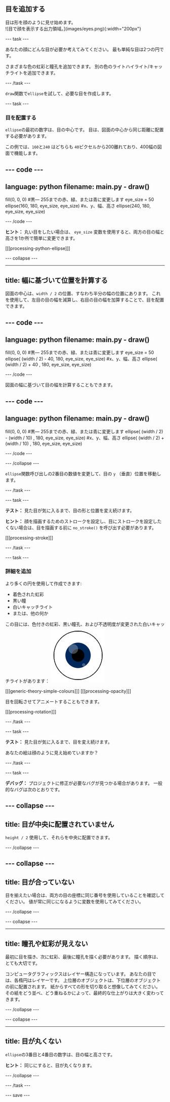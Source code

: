 ## 目を追加する

<div style="display: flex; flex-wrap: wrap">
<div style="flex-basis: 200px; flex-grow: 1; margin-right: 15px;">
目は形を顔のように見せ始めます。
</div>
<div>
![目で顔を表示する出力領域。](images/eyes.png){:width="200px"}
</div>
</div>

--- task ---

あなたの顔にどんな目が必要か考えてみてください。 最も単純な目は2つの円です。

さまざまな色の虹彩と瞳孔を追加できます。 別の色のライトハイライト/キャッチライトを追加できます。

--- /task ---

`draw`関数で`ellipse`を試して、必要な目を作成します。

--- task ---

### 目を配置する

`ellipse`の最初の数字は、目の中心です。 目は、図面の中心から同じ距離に配置する必要があります。

この例では、`160`と`240` はどちらも `40`ピクセルから200離れており、400幅の図面で機能します。

--- code ---
---
language: python
filename: main.py - draw()
---
  fill(0, 0, 0) #黒— 255までの赤、緑、または青に変更します
  eye_size = 50
  ellipse(160, 180, eye_size, eye_size) #x、y、幅、高さ
  ellipse(240, 180, eye_size, eye_size)

--- /code --- 

**ヒント：** 丸い目をしたい場合は、 `eye_size` 変数を使用すると、両方の目の幅と高さを1か所で簡単に変更できます。

[[[processing-python-ellipse]]]

--- collapse ---

---
title: 幅に基づいて位置を計算する
---

図面の中心は、`width / 2` の位置、すなわち半分の幅の位置にあります。 これを使用して、左目の目の幅を減算し、右目の目の幅を加算することで、目を配置できます。

--- code ---
---
language: python
filename: main.py - draw()
---

  fill(0, 0, 0) #黒— 255までの赤、緑、または青に変更します
  eye_size = 50
  ellipse( (width / 2) - 40, 180, eye_size, eye_size) #x、y、幅、高さ
  ellipse( (width / 2) + 40 , 180, eye_size, eye_size)

--- /code ---

図面の幅に基づいて目の幅を計算することもできます。

--- code ---
---
language: python
filename: main.py - draw()
---

  fill(0, 0, 0) #黒— 255までの赤、緑、または青に変更します
  ellipse( (width / 2) - (width / 10) , 180, eye_size, eye_size) #x、y、幅、高さ
  ellipse( (width / 2) + (width / 10) , 180, eye_size, eye_size)

--- /code ---

--- /collapse ---

`ellipse`関数呼び出しの2番目の数値を変更して、目の `y` （垂直）位置を移動します。

--- /task ---

--- task ---

**テスト：** 見た目が気に入るまで、目の形と位置を変え続けます。

**ヒント：** 顔を描画するためのストロークを設定し、目にストロークを設定したくない場合は、目を描画する前に `no_stroke()` を呼び出す必要があります。

[[[processing-stroke]]]

--- /task ---

--- task ---

### 詳細を追加

より多くの円を使用して作成できます:
+ 着色された虹彩
+ 黒い瞳
+ 白いキャッチライト
+ または、他の何か

この目には、色付きの虹彩、黒い瞳孔、および不透明度が変更された白いキャッチライトがあります： 
![瞳孔と虹彩の上にキャッチライトが付いた目を示す出力領域。](images/catchlights.png)

[[[generic-theory-simple-colours]]] [[[processing-opacity]]]

目を回転させてアニメートすることもできます。

[[[processing-rotation]]]

--- /task ---

--- task ---

**テスト：** 見た目が気に入るまで、目を変え続けます。

あなたの絵は顔のように見え始めていますか？

--- /task ---

--- task ---

**デバッグ：** プロジェクトに修正が必要なバグが見つかる場合があります。 一般的なバグは次のとおりです。

--- collapse ---
---
title: 目が中央に配置されていません
---

`height / 2` 使用して、それらを中央に配置できます。

--- /collapse ---

--- collapse ---
---
title: 目が合っていない
---

目を揃えたい場合は、両方の目の座標に同じ番号を使用していることを確認してください。 値が常に同じになるように変数を使用してみてください。

--- /collapse ---

--- collapse ---

---
title: 瞳孔や虹彩が見えない
---

最初に目を描き、次に虹彩、最後に瞳孔を描く必要があります。 描く順序は、とても大切です。

コンピュータグラフィックスはレイヤー構造になっています。 あなたの目では、各楕円はレイヤーです。 上位層のオブジェクトは、下位層のオブジェクトの前に配置されます。 紙からすべての形を切り取ると想像してみてください。 その紙をどう並べ、どう重ねるかによって、最終的な仕上がりは大きく変わってきます。

--- /collapse ---

--- collapse ---

---
title: 目が丸くない
---

`ellipse`の3番目と4番目の数字は、目の幅と高さです。

**ヒント：** 同じにすると、目が丸くなります。

--- /collapse ---


--- /task ---

--- save ---
